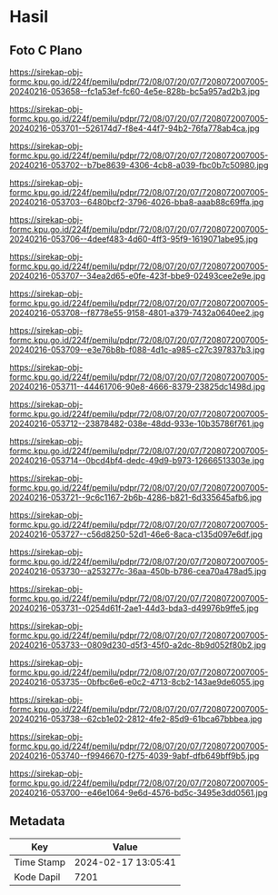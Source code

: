 # Hasil

## Foto C Plano

https://sirekap-obj-formc.kpu.go.id/224f/pemilu/pdpr/72/08/07/20/07/7208072007005-20240216-053658--fc1a53ef-fc60-4e5e-828b-bc5a957ad2b3.jpg

https://sirekap-obj-formc.kpu.go.id/224f/pemilu/pdpr/72/08/07/20/07/7208072007005-20240216-053701--526174d7-f8e4-44f7-94b2-76fa778ab4ca.jpg

https://sirekap-obj-formc.kpu.go.id/224f/pemilu/pdpr/72/08/07/20/07/7208072007005-20240216-053702--b7be8639-4306-4cb8-a039-fbc0b7c50980.jpg

https://sirekap-obj-formc.kpu.go.id/224f/pemilu/pdpr/72/08/07/20/07/7208072007005-20240216-053703--6480bcf2-3796-4026-bba8-aaab88c69ffa.jpg

https://sirekap-obj-formc.kpu.go.id/224f/pemilu/pdpr/72/08/07/20/07/7208072007005-20240216-053706--4deef483-4d60-4ff3-95f9-1619071abe95.jpg

https://sirekap-obj-formc.kpu.go.id/224f/pemilu/pdpr/72/08/07/20/07/7208072007005-20240216-053707--34ea2d65-e0fe-423f-bbe9-02493cee2e9e.jpg

https://sirekap-obj-formc.kpu.go.id/224f/pemilu/pdpr/72/08/07/20/07/7208072007005-20240216-053708--f8778e55-9158-4801-a379-7432a0640ee2.jpg

https://sirekap-obj-formc.kpu.go.id/224f/pemilu/pdpr/72/08/07/20/07/7208072007005-20240216-053709--e3e76b8b-f088-4d1c-a985-c27c397837b3.jpg

https://sirekap-obj-formc.kpu.go.id/224f/pemilu/pdpr/72/08/07/20/07/7208072007005-20240216-053711--44461706-90e8-4666-8379-23825dc1498d.jpg

https://sirekap-obj-formc.kpu.go.id/224f/pemilu/pdpr/72/08/07/20/07/7208072007005-20240216-053712--23878482-038e-48dd-933e-10b35786f761.jpg

https://sirekap-obj-formc.kpu.go.id/224f/pemilu/pdpr/72/08/07/20/07/7208072007005-20240216-053714--0bcd4bf4-dedc-49d9-b973-12666513303e.jpg

https://sirekap-obj-formc.kpu.go.id/224f/pemilu/pdpr/72/08/07/20/07/7208072007005-20240216-053721--9c6c1167-2b6b-4286-b821-6d335645afb6.jpg

https://sirekap-obj-formc.kpu.go.id/224f/pemilu/pdpr/72/08/07/20/07/7208072007005-20240216-053727--c56d8250-52d1-46e6-8aca-c135d097e6df.jpg

https://sirekap-obj-formc.kpu.go.id/224f/pemilu/pdpr/72/08/07/20/07/7208072007005-20240216-053730--a253277c-36aa-450b-b786-cea70a478ad5.jpg

https://sirekap-obj-formc.kpu.go.id/224f/pemilu/pdpr/72/08/07/20/07/7208072007005-20240216-053731--0254d61f-2ae1-44d3-bda3-d49976b9ffe5.jpg

https://sirekap-obj-formc.kpu.go.id/224f/pemilu/pdpr/72/08/07/20/07/7208072007005-20240216-053733--0809d230-d5f3-45f0-a2dc-8b9d052f80b2.jpg

https://sirekap-obj-formc.kpu.go.id/224f/pemilu/pdpr/72/08/07/20/07/7208072007005-20240216-053735--0bfbc6e6-e0c2-4713-8cb2-143ae9de6055.jpg

https://sirekap-obj-formc.kpu.go.id/224f/pemilu/pdpr/72/08/07/20/07/7208072007005-20240216-053738--62cb1e02-2812-4fe2-85d9-61bca67bbbea.jpg

https://sirekap-obj-formc.kpu.go.id/224f/pemilu/pdpr/72/08/07/20/07/7208072007005-20240216-053740--f9946670-f275-4039-9abf-dfb649bff9b5.jpg

https://sirekap-obj-formc.kpu.go.id/224f/pemilu/pdpr/72/08/07/20/07/7208072007005-20240216-053700--e46e1064-9e6d-4576-bd5c-3495e3dd0561.jpg


## Metadata

| Key        | Value               |
| ---------- | ------------------- |
| Time Stamp | 2024-02-17 13:05:41 |
| Kode Dapil | 7201                |



